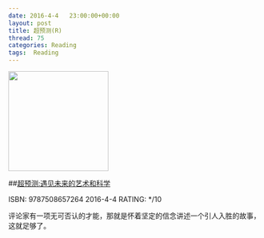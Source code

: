 ```yaml
---
date: 2016-4-4	 23:00:00+00:00
layout: post
title: 超预测(R)
thread: 75
categories: Reading
tags:  Reading
---
```


<img src="https://img1.doubanio.com/lpic/s28534023.jpg" width="200" />

##[超预测:遇见未来的艺术和科学](https://book.douban.com/subject/26749968/)

ISBN: 9787508657264  2016-4-4 RATING: */10

评论家有一项无可否认的才能，那就是怀着坚定的信念讲述一个引人入胜的故事，这就足够了。